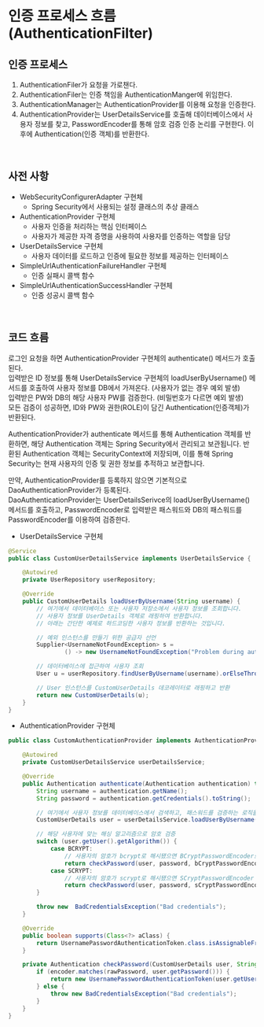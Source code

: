 # 인증 프로세스 흐름 (AuthenticationFilter) 

## 인증 프로세스

1. AuthenticationFiler가 요청을 가로챈다.  
2. AuthenticationFiler는 인증 책임을 AuthenticationManger에 위임한다.  
3. AuthenticationManager는 AuthenticationProvider를 이용해 요청을 인증한다.
4. AuthenticationProvider는 UserDetailsService를 호출해 데이터베이스에서 사용자 정보를 찾고, PasswordEncoder를 통해 암호 검증 인증 논리를 구현한다. 이후에 Authentication(인증 객체)를 반환한다.  

<br/>

## 사전 사항

 - WebSecurityConfigurerAdapter 구현체
    - Spring Security에서 사용되는 설정 클래스의 추상 클래스
 - AuthenticationProvider 구현체
    - 사용자 인증을 처리하는 핵심 인터페이스
    - 사용자가 제공한 자격 증명을 사용하여 사용자를 인증하는 역할을 담당
 -  UserDetailsService 구현체
    - 사용자 데이터를 로드하고 인증에 필요한 정보를 제공하는 인터페이스
 - SimpleUrlAuthenticationFailureHandler 구현체
    - 인증 실패시 콜백 함수
 - SimpleUrlAuthenticationSuccessHandler 구현체
    - 인증 성공시 콜백 함수

<br/>

## 코드 흐름

로그인 요청을 하면 AuthenticationProvider 구현체의 authenticate() 메서드가 호출된다.  
입력받은 ID 정보를 통해 UserDetailsService 구현체의 loadUserByUsername() 메서드를 호출하여 사용자 정보를 DB에서 가져온다. (사용자가 없는 경우 예외 발생)  
입력받은 PW와 DB의 해당 사용자 PW를 검증한다. (비밀번호가 다르면 예외 발생)  
모든 검증이 성공하면, ID와 PW와 권한(ROLE)이 담긴 Authentication(인증객체)가 반환된다.  

AuthenticationProvider가 authenticate 메서드를 통해 Authentication 객체를 반환하면, 해당 Authentication 객체는 Spring Security에서 관리되고 보관됩니다. 반환된 Authentication 객체는 SecurityContext에 저장되며, 이를 통해 Spring Security는 현재 사용자의 인증 및 권한 정보를 추적하고 보관합니다.  

만약, AuthenticationProvider를 등록하지 않으면 기본적으로 DaoAuthenticationProvider가 등록된다.  
DaoAuthenticationProvider는 UserDetailsSerivce의 loadUserByUsername() 메서드를 호출하고, PasswordEncoder로 입력받은 패스워드와 DB의 패스워드를 PasswordEncoder를 이용하여 검증한다.  

 - UserDetailsService 구현체
```Java
@Service
public class CustomUserDetailsService implements UserDetailsService {

    @Autowired
    private UserRepository userRepository;

    @Override
    public CustomUserDetails loadUserByUsername(String username) {
        // 여기에서 데이터베이스 또는 사용자 저장소에서 사용자 정보를 조회합니다.
        // 사용자 정보를 UserDetails 객체로 래핑하여 반환합니다.
        // 아래는 간단한 예제로 하드코딩한 사용자 정보를 반환하는 것입니다.

        // 예외 인스턴스를 만들기 위한 공급자 선언
        Supplier<UsernameNotFoundException> s =
                () -> new UsernameNotFoundException("Problem during authentication!");

        // 데이터베이스에 접근하여 사용자 조회
        User u = userRepository.findUserByUsername(username).orElseThrow(s);

        // User 인스턴스를 CustomUserDetails 데코레이터로 래핑하고 반환
        return new CustomUserDetails(u);
    }
}
```

 - AuthenticationProvider 구현체
```Java
public class CustomAuthenticationProvider implements AuthenticationProvider {

    @Autowired
    private CustomUserDetailsService userDetailsService;

    @Override
    public Authentication authenticate(Authentication authentication) throws AuthenticationException {
        String username = authentication.getName();
        String password = authentication.getCredentials().toString();

        // 여기에서 사용자 정보를 데이터베이스에서 검색하고, 패스워드를 검증하는 로직을 구현합니다.
        CustomUserDetails user = userDetailsService.loadUserByUsername(username);

        // 해당 사용자에 맞는 해싱 알고리즘으로 암호 검증
        switch (user.getUser().getAlgorithm()) {
            case BCRYPT:
                // 사용자의 암호가 bcrypt로 해시됐으면 BCryptPasswordEncoder로 암호 검증
                return checkPassword(user, password, bCryptPasswordEncoder);
            case SCRYPT:
                // 사용자의 암호가 scrypt로 해시됐으면 SCryptPasswordEncoder 암호 검증
                return checkPassword(user, password, sCryptPasswordEncoder);
        }

        throw new  BadCredentialsException("Bad credentials");
    }

    @Override
    public boolean supports(Class<?> aClass) {
        return UsernamePasswordAuthenticationToken.class.isAssignableFrom(aClass);
    }

    private Authentication checkPassword(CustomUserDetails user, String rawPassword, PasswordEncoder encoder) {
        if (encoder.matches(rawPassword, user.getPassword())) {
            return new UsernamePasswordAuthenticationToken(user.getUsername(), user.getPassword(), user.getAuthorities());
        } else {
            throw new BadCredentialsException("Bad credentials");
        }
    }
}
```
